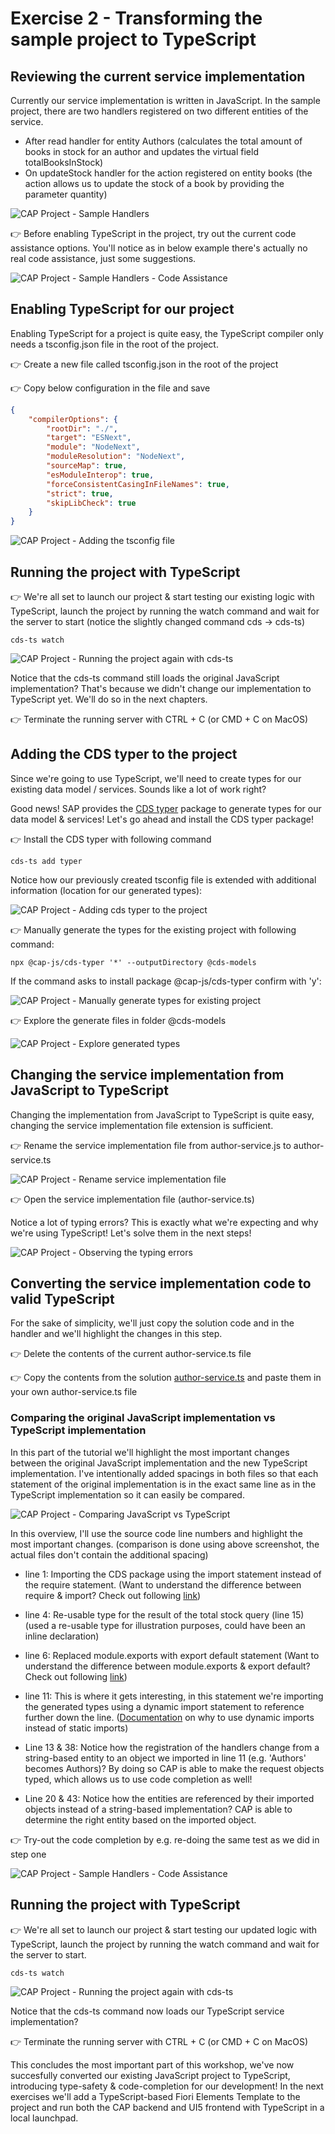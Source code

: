 # Exercise 2 - Transforming the sample project to TypeScript

## Reviewing the current service implementation

Currently our service implementation is written in JavaScript. In the sample project, there are two handlers registered on two different entities of the service.

- After read handler for entity Authors (calculates the total amount of books in stock for an author and updates the virtual field totalBooksInStock)
- On updateStock handler for the action registered on entity books (the action allows us to update the stock of a book by providing the parameter quantity)

![CAP Project - Sample Handlers](images/1.png)

👉 Before enabling TypeScript in the project, try out the current code assistance options. You'll notice as in below example there's actually no real code assistance, just some suggestions.

![CAP Project - Sample Handlers - Code Assistance](images/2.png)

## Enabling TypeScript for our project

Enabling TypeScript for a project is quite easy, the TypeScript compiler only needs a tsconfig.json file in the root of the project.

👉 Create a new file called tsconfig.json in the root of the project

👉 Copy below configuration in the file and save

```json
{
    "compilerOptions": {
        "rootDir": "./",
        "target": "ESNext",
        "module": "NodeNext",
        "moduleResolution": "NodeNext",
        "sourceMap": true,
        "esModuleInterop": true,
        "forceConsistentCasingInFileNames": true,
        "strict": true,
        "skipLibCheck": true
    }
}
```

![CAP Project - Adding the tsconfig file](images/3.png)

## Running the project with TypeScript

👉  We're all set to launch our project & start testing our existing logic with TypeScript, launch the project by running the watch command and wait for the server to start (notice the slightly changed command cds -> cds-ts)

    cds-ts watch

![CAP Project - Running the project again with cds-ts](images/4.png)

Notice that the cds-ts command still loads the original JavaScript implementation? That's because we didn't change our implementation to TypeScript yet. We'll do so in the next chapters.

👉 Terminate the running server with CTRL + C (or CMD + C on MacOS)

## Adding the CDS typer to the project

Since we're going to use TypeScript, we'll need to create types for our existing data model / services. Sounds like a lot of work right?

Good news! SAP provides the [CDS typer](https://cap.cloud.sap/docs/tools/cds-typer) package to generate types for our data model & services! Let's go ahead and install the CDS typer package!

👉 Install the CDS typer with following command

    cds-ts add typer

Notice how our previously created tsconfig file is extended with additional information (location for our generated types):

![CAP Project - Adding cds typer to the project](images/5.png)

👉 Manually generate the types for the existing project with following command:

    npx @cap-js/cds-typer '*' --outputDirectory @cds-models

If the command asks to install package @cap-js/cds-typer confirm with 'y':

![CAP Project - Manually generate types for existing project](images/6.png)

👉 Explore the generate files in folder @cds-models

![CAP Project - Explore generated types](images/7.png)

## Changing the service implementation from JavaScript to TypeScript

Changing the implementation from JavaScript to TypeScript is quite easy, changing the service implementation file extension is sufficient.

👉 Rename the service implementation file from author-service.js to author-service.ts

![CAP Project - Rename service implementation file](images/8.png)

👉 Open the service implementation file (author-service.ts)

Notice a lot of typing errors? 
This is exactly what we're expecting and why we're using TypeScript! Let's solve them in the next steps!

![CAP Project - Observing the typing errors](images/9.png)

## Converting the service implementation code to valid TypeScript

For the sake of simplicity, we'll just copy the solution code and in the handler and we'll highlight the changes in this step.

👉 Delete the contents of the current author-service.ts file

👉 Copy the contents from the solution [author-service.ts](../../solution/recap-typescript-workshop/srv/author-service.ts) and paste them in your own author-service.ts file

### Comparing the original JavaScript implementation vs TypeScript implementation

In this part of the tutorial we'll highlight the most important changes between the original JavaScript implementation and the new TypeScript implementation. I've intentionally added spacings in both files so that each statement of the original implementation is in the exact same line as in the TypeScript implementation so it can easily be compared.

![CAP Project - Comparing JavaScript vs TypeScript](images/10.png)

In this overview, I'll use the source code line numbers and highlight the most important changes. (comparison is done using above screenshot, the actual files don't contain the additional spacing)

- line 1: Importing the CDS package using the import statement instead of the require statement. (Want to understand the difference between require & import? Check out following [link](https://medium.com/@interviewer.live/require-vs-import-in-node-js-understanding-the-difference-e45ae1d2e2d3))

- line 4: Re-usable type for the result of the total stock query (line 15) (used a re-usable type for illustration purposes, could have been an inline declaration)

- line 6: Replaced module.exports with export default statement (Want to understand the difference between module.exports & export default? Check out following [link](https://medium.com/@devq/the-difference-between-module-export-and-export-default-740039fed547))

- line 11: This is where it gets interesting, in this statement we're importing the generated types using a dynamic import statement to reference further down the line. ([Documentation](https://cap.cloud.sap/docs/tools/cds-typer#subpath-imports) on why to use dynamic imports instead of static imports)

- Line 13 & 38: Notice how the registration of the handlers change from a string-based entity to an object we imported in line 11 (e.g. 'Authors' becomes Authors)? By doing so CAP is able to make the request objects typed, which allows us to use code completion as well!

- Line 20 & 43: Notice how the entities are referenced by their imported objects instead of a string-based implementation? CAP is able to determine the right entity based on the imported object.

👉 Try-out the code completion by e.g. re-doing the same test as we did in step one

![CAP Project - Sample Handlers - Code Assistance](images/11.png)

## Running the project with TypeScript

👉  We're all set to launch our project & start testing our updated logic with TypeScript, launch the project by running the watch command and wait for the server to start.

    cds-ts watch

![CAP Project - Running the project again with cds-ts](images/12.png)

Notice that the cds-ts command now loads our TypeScript service implementation?

👉 Terminate the running server with CTRL + C (or CMD + C on MacOS)

This concludes the most important part of this workshop, we've now succesfully converted our existing JavaScript project to TypeScript, introducing type-safety & code-completion for our development! In the next exercises we'll add a TypeScript-based Fiori Elements Template to the project and run both the CAP backend and UI5 frontend with TypeScript in a local launchpad.